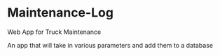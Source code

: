 # Maintenance-Log
Web App for Truck Maintenance


An app that will take in various parameters and add them to a database
